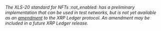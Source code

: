 _The XLS-20 standard for NFTs :not_enabled: has a preliminary implementation that can be used in test networks, but is not yet available as an [amendment](amendments.html) to the XRP Ledger protocol. An amendment may be included in a future XRP Ledger release._
